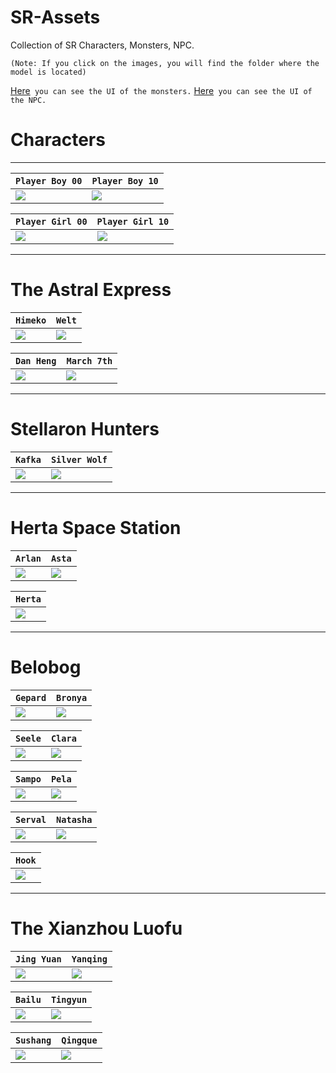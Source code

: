 # SR-Assets

Collection of SR Characters, Monsters, NPC. 

`(Note: If you click on the images, you will find the folder where the model is located)`

[Here](Monsters_UI.md)``` you can see the UI of the monsters.```
[Here](NPC_UI.md)``` you can see the UI of the NPC.```
# Characters

---

| ```Player Boy 00``` | ```Player Boy 10``` |
| --- | --- |
| <a href="https://github.com/m4urlclo0/SR-Assets/tree/main/Characters/Avatar_PlayerBoy_00/"> <img src="/img/8001.png"/></a> | <a href="https://github.com/m4urlclo0/SR-Assets/tree/main/Characters/Avatar_PlayerBoy_10/"> <img src="/img/8003.png"/></a> |

| ```Player Girl 00``` | ```Player Girl 10``` |
| --- | --- |
| <a href="https://github.com/m4urlclo0/SR-Assets/tree/main/Characters/Avatar_PlayerGirl_00/"> <img src="/img/8002.png"/></a> | <a href="https://github.com/m4urlclo0/SR-Assets/tree/main/Characters/Avatar_PlayerGirl_10/"> <img src="/img/8004.png"/></a> | 

---

# The Astral Express

| ```Himeko``` | ```Welt``` |
| --- | --- |
| <a href="https://github.com/m4urlclo0/SR-Assets/tree/main/Characters/Avatar_Himeko_00"> <img src="/img/1003.png"/></a> | <a href="https://github.com/m4urlclo0/SR-Assets/tree/main/Characters/Avatar_Welt_00"><img src="/img/1004.png"/></a> |

| ```Dan Heng``` | ```March 7th``` |
| --- | --- |
| <a href="https://github.com/m4urlclo0/SR-Assets/tree/main/Characters/Avatar_DanHeng_00"> <img src="/img/1002.png"/></a> | <a href="https://github.com/m4urlclo0/SR-Assets/tree/main/Characters/Avatar_Mar_7th_00"> <img src="/img/1001.png"/></a> |

---

# Stellaron Hunters

| ```Kafka``` | ```Silver Wolf``` |
| --- | --- |
| <a href="https://github.com/m4urlclo0/SR-Assets/tree/main/Characters/Avatar_Kafka_00"> <img src="/img/1005.png"/></a> | <a href="https://github.com/m4urlclo0/SR-Assets/tree/main/Characters/Avatar_Silwolf_00"> <img src="/img/1006.png"/></a> |

---

# Herta Space Station

| ```Arlan``` | ```Asta``` |
| --- | --- |
| <a href="https://github.com/m4urlclo0/SR-Assets/tree/main/Characters/Avatar_Arlan_00"> <img src="/img/1008.png"/></a> | <a href="https://github.com/m4urlclo0/SR-Assets/tree/main/Characters/Avatar_Asta_00"> <img src="/img/1009.png"/></a> |

| ```Herta``` |
| --- |
| <a href="https://github.com/m4urlclo0/SR-Assets/tree/main/Characters/Avatar_Herta_00"> <img src="/img/1013.png"/></a> |

---

# Belobog

| ```Gepard``` | ```Bronya``` |
| --- | --- |
| <a href="https://github.com/m4urlclo0/SR-Assets/tree/main/Characters/Avatar_Gepard_00"> <img src="/img/1104.png"/></a> | <a href="https://github.com/m4urlclo0/SR-Assets/tree/main/Characters/Avatar_Bronya_00"> <img src="/img/1101.png"/></a> |

| ```Seele``` | ```Clara``` |
| --- | --- |
| <a href="https://github.com/m4urlclo0/SR-Assets/tree/main/Characters/Avatar_Seele_00"> <img src="/img/1102.png"/></a> | <a href="https://github.com/m4urlclo0/SR-Assets/tree/main/Characters/Avatar_Klara_00"> <img src="/img/1107.png"/></a> |

| ```Sampo``` | ```Pela``` |
| --- | --- |
| <a href="https://github.com/m4urlclo0/SR-Assets/tree/main/Characters/Avatar_Sampo_00"> <img src="/img/1108.png"/></a> | <a href="https://github.com/m4urlclo0/SR-Assets/tree/main/Characters/Avatar_Pela_00"> <img src="/img/1106.png"/></a> |

| ```Serval``` | ```Natasha``` |
| --- | --- |
| <a href="https://github.com/m4urlclo0/SR-Assets/tree/main/Characters/Avatar_Serval_00"> <img src="/img/1103.png"/></a> | <a href="https://github.com/m4urlclo0/SR-Assets/tree/main/Characters/Avatar_Natasha_00"> <img src="/img/1105.png"/></a> |

| ```Hook``` |
| --- |
| <a href="https://github.com/m4urlclo0/SR-Assets/tree/main/Characters/Avatar_Hook_00"> <img src="/img/1109.png"/></a> |

---

# The Xianzhou Luofu

| ```Jing Yuan``` | ```Yanqing``` |
| --- | --- |
| <a href="https://github.com/m4urlclo0/SR-Assets/tree/main/Characters/Avatar_JingYuan_00"> <img src="/img/1204.png"/></a> | <a href="https://github.com/m4urlclo0/SR-Assets/tree/main/Characters/Avatar_Yanqing_00"> <img src="/img/1209.png"/></a> |

| ```Bailu``` | ```Tingyun``` |
| --- | --- |
| <a href="https://github.com/m4urlclo0/SR-Assets/tree/main/Characters/Avatar_Bailu_00"> <img src="/img/1211.png"/></a> | <a href="https://github.com/m4urlclo0/SR-Assets/tree/main/Characters/Avatar_Tingyun_00"> <img src="/img/1202.png"/></a> |

| ```Sushang``` | ```Qingque``` |
| --- | --- |
| <a href="https://github.com/m4urlclo0/SR-Assets/tree/main/Characters/Avatar_Sushang_00"> <img src="/img/1206.png"/></a> | <a href="https://github.com/m4urlclo0/SR-Assets/tree/main/Characters/Avatar_Qingque_00"> <img src="/img/1201.png"/></a> |
